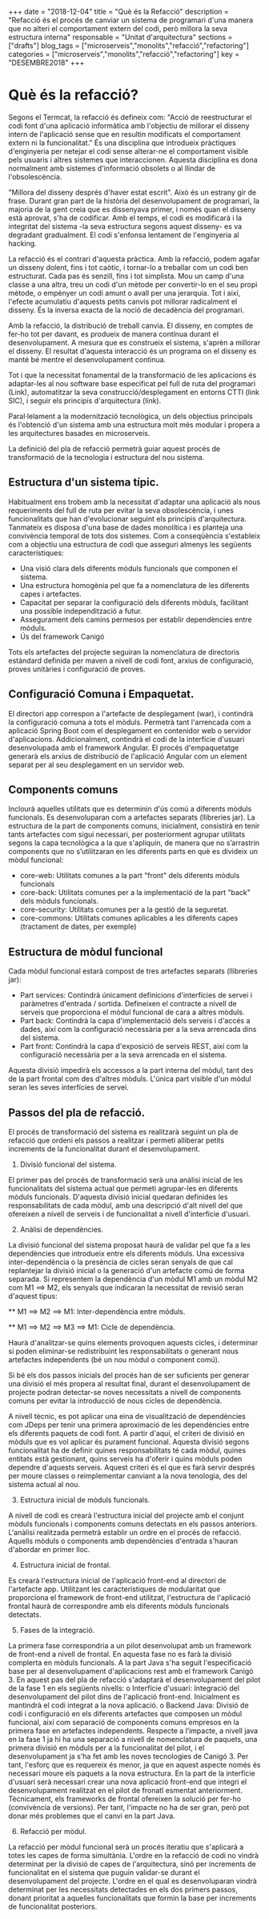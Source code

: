 +++ 
date        = "2018-12-04" 
title       = "Què és la Refacció" 
description = "Refacció és el procés de canviar un sistema de programari d'una manera que no alteri el comportament extern del codi, però millora la seva estructura interna" 
responsable = "Unitat d'arquitectura"
sections    = ["drafts"] 
blog_tags   = ["microserveis","monolits","refacció","refactoring"] 
categories  = ["microserveis","monolits","refacció","refactoring"] 
key         = "DESEMBRE2018"
+++

# Què és la refacció?


Segons el Termcat, la refacció és defineix com: "Acció de reestructurar el codi font d'una aplicació informàtica amb l'objectiu de millorar el disseny intern de l'aplicació sense que en resultin modificats el comportament extern ni la funcionalitat." És una disciplina que introdueix pràctiques d'enginyeria per netejar el codi sense alterar-ne el comportament visible pels usuaris i altres sistemes que interaccionen. Aquesta disciplina es dona normalment amb sistemes d'informació obsolets o al llindar de l'obsolescència.

"Millora del disseny després d'haver estat escrit". Això és un estrany gir de frase. Durant gran part de la història del desenvolupament de programari, la majoria de la gent creia que es dissenyava primer, i només quan el disseny està aprovat, s'ha de codificar. Amb el temps, el codi es modificarà i la integritat del sistema -la seva estructura segons aquest disseny- es va degradant gradualment. El codi s'enfonsa lentament de l'enginyeria al hacking.

La refacció és el contrari d'aquesta pràctica. Amb la refacció, podem agafar un disseny dolent, fins i tot caòtic, i tornar-lo a treballar com un codi ben estructurat. Cada pas és senzill, fins i tot simplista. Mou un camp d'una classe a una altra, treu un codi d'un mètode per convertir-lo en el seu propi mètode, o empènyer un codi amunt o avall per una jerarquia. Tot i així, l'efecte acumulatiu d'aquests petits canvis pot millorar radicalment el disseny. És la inversa exacta de la noció de decadència del programari.

Amb la refacció, la distribució de treball canvia. El disseny, en comptes de fer-ho tot per davant, es produeix de manera contínua durant el desenvolupament. A mesura que es construeix el sistema, s'aprèn a millorar el disseny. El resultat d'aquesta interacció és un programa on el disseny es manté bé mentre el desenvolupament continua.

Tot i que la necessitat fonamental de la transformació de les aplicacions és adaptar-les al nou software base especificat pel full de ruta del programari (Link), automatitzar la seva construcció/desplegament en entorns CTTI (link SIC), i seguir els principis d'arquitectura (link).

Paral·lelament a la modernització tecnològica, un dels objectius principals és l'obtenció d'un sistema amb una estructura molt més modular i propera a les arquitectures basades en microserveis.

La definició del pla de refacció permetrà guiar aquest procés de transformació de la tecnologia i estructura del nou sistema.


## Estructura d'un sistema típic.


Habitualment ens trobem amb la necessitat d'adaptar una aplicació als nous requeriments del full de ruta per evitar la seva obsolescència, i unes funcionalitats que han d'evolucionar seguint els principis d'arquitectura. Tanmateix es disposa d'una base de dades monolítica i es planteja una convivència temporal de tots dos sistemes. Com a conseqüència s'estableix com a objectiu una estructura de codi que asseguri almenys les següents característiques:

-	Una visió clara dels diferents mòduls funcionals que componen el sistema.
-	Una estructura homogènia pel que fa a nomenclatura de les diferents capes i artefactes.
-	Capacitat per separar la configuració dels diferents mòduls, facilitant una possible independització a futur.
-	Assegurament dels camins permesos per establir dependències entre mòduls.
-   Ús del framework Canigó

Tots els artefactes del projecte seguiran la nomenclatura de directoris estàndard definida per maven a nivell de codi font, arxius de configuració, proves unitàries i configuració de proves.


## Configuració Comuna i Empaquetat.


El directori app correspon a l'artefacte de desplegament (war), i contindrà la configuració comuna a tots el mòduls. Permetrà tant l'arrencada com a aplicació Spring Boot com el desplegament en contenidor web o servidor d'aplicacions.
Addicionalment, contindrà el codi de la interfície d'usuari desenvolupada amb el framework Angular.
El procés d'empaquetatge generarà els arxius de distribució de l'aplicació Angular com un element separat per al seu desplegament en un servidor web.


## Components comuns


Inclourà aquelles utilitats que es determinin d'ús comú a diferents mòduls funcionals. Es desenvoluparan com a artefactes separats (llibreries jar). La estructura de la part de components comuns, inicialment, consistirà en tenir tants artefactes com sigui necessari, per posteriorment agrupar utilitats segons la capa tecnològica a la que s'apliquin, de manera que no s’arrastrin components que no s’utilitzaran en les diferents parts en què es divideix un mòdul funcional:
- core-web: Utilitats comunes a la part "front" dels diferents mòduls funcionals
- core-back: Utilitats comunes per a la implementació de la part "back" dels mòduls funcionals.
- core-security: Utilitats comunes per a la gestió de la seguretat.
- core-commons: Utilitats comunes aplicables a les diferents capes (tractament de dates, per exemple)


## Estructura de mòdul funcional


Cada mòdul funcional estarà compost de tres artefactes separats (llibreries jar):
-	Part services: Contindrà únicament definicions d'interfícies de servei i paràmetres d'entrada / sortida. Defineixen el contracte a nivell de serveis que proporciona el mòdul funcional de cara a altres mòduls.
-	Part back: Contindrà la capa d'implementació dels serveis i d'accés a dades, així com la configuració necessària per a la seva arrencada dins del sistema.
-	Part front: Contindrà la capa d'exposició de serveis REST, així com la configuració necessària per a la seva arrencada en el sistema.

Aquesta divisió impedirà els accessos a la part interna del mòdul, tant des de la part frontal com des d'altres mòduls. L'única part visible d'un mòdul seran les seves interfícies de servei.


## Passos del pla de refacció.


El procés de transformació del sistema es realitzarà seguint un pla de refacció que ordeni els passos a realitzar i permeti alliberar petits increments de la funcionalitat durant el desenvolupament.

1.	Divisió funcional del sistema.

El primer pas del procés de transformació serà una anàlisi inicial de les funcionalitats del sistema actual que permeti agrupar-les en diferents mòduls funcionals. D'aquesta divisió inicial quedaran definides les responsabilitats de cada mòdul, amb una descripció d'alt nivell del que ofereixen a nivell de serveis i de funcionalitat a nivell d'interfície d'usuari.

2.	Anàlisi de dependències.

La divisió funcional del sistema proposat haurà de validar pel que fa a les dependències que introdueix entre els diferents mòduls. Una excessiva inter-dependència o la presència de cicles seran senyals de que cal replantejar la divisió inicial o la generació d'un artefacte comú de forma separada.
Si representem la dependència d'un mòdul M1 amb un mòdul M2 com M1 ==> M2, els senyals que indicaran la necessitat de revisió seran d'aquest tipus:

** M1 ==> M2 ==> M1: Inter-dependència entre móduls. 

** M1 ==> M2 ==> M3 ==> M1: Cicle de dependència.

Haurà d'analitzar-se quins elements provoquen aquests cicles, i determinar si poden eliminar-se redistribuint les responsabilitats o generant nous artefactes independents (bé un nou mòdul o component comú).

Si bé els dos passos inicials del procés han de ser suficients per generar una divisió el més propera al resultat final, durant el desenvolupament de projecte podran detectar-se noves necessitats a nivell de components comuns per evitar la introducció de nous cicles de dependència.

A nivell tècnic, es pot aplicar una eina de visualització de dependències com JDeps per tenir una primera aproximació de les dependències entre els diferents paquets de codi font.
A partir d'aquí, el criteri de divisió en mòduls que es vol aplicar és purament funcional. Aquesta divisió segons funcionalitat ha de definir quines responsabilitats té cada mòdul, quines entitats està gestionant, quins serveis ha d'oferir i quins mòduls poden dependre d'aquests serveis. Aquest criteri és el que es farà servir després per moure classes o reimplementar canviant a la nova tenologia, des del sistema actual al nou.

3.	Estructura inicial de mòduls funcionals.

A nivell de codi es crearà l'estructura inicial del projecte amb el conjunt mòduls funcionals i components comuns detectats en els passos anteriors. L'anàlisi realitzada permetrà establir un ordre en el procés de refacció. Aquells mòduls o components amb dependències d'entrada s'hauran d'abordar en primer lloc.

4.	Estructura inicial de frontal.

Es crearà l'estructura inicial de l'aplicació front-end al directori de l'artefacte app. Utilitzant les característiques de modularitat que proporciona el framework de front-end utilitzat, l'estructura de l'aplicació frontal haurà de correspondre amb els diferents mòduls funcionals detectats.

5.	Fases de la integració.

La primera fase correspondria a un pilot desenvolupat amb un framework de front-end a nivell de frontal. En aquesta fase no es farà la divisió complerta en mòduls funcionals. 
A la part Java s'ha seguit l'especificació base per al desenvolupament d'aplicacions rest amb el framework Canigó 3.
En aquest pas del pla de refacció s'adaptarà el desenvolupament del pilot de la fase 1 en els següents nivells:
o	Interfície d'usuari: Integració del desenvolupament del pilot dins de l'aplicació front-end. Inicialment es mantindrà el codi integrat a la nova aplicació.
o	Backend Java: Divisió de codi i configuració en els diferents artefactes que composen un mòdul funcional, així com separació de components comuns empresos en la primera fase en artefactes independents.
Respecte a l’impacte, a nivell java en la fase 1 ja hi ha una separació a nivell de nomenclatura de paquets, una primera divisió en mòduls per a la funcionalitat del pilot, i el desenvolupament ja s'ha fet amb les noves tecnologies de Canigó 3. Per tant, l'esforç que es requereix és menor, ja que en aquest aspecte només és necessari moure els paquets a la nova estructura.
En la part de la interfície d'usuari serà necessari crear una nova aplicació front-end que integri el desenvolupament realitzat en el pilot de fronatl esmentat anteriorment. Tècnicament, els frameworks de frontal ofereixen la solució per fer-ho (convivència de versions). Per tant, l'impacte no ha de ser gran, però pot donar més problemes que el canvi en la part Java.

6.	Refacció per mòdul.

La refacció per mòdul funcional serà un procés iteratiu que s'aplicarà a totes les capes de forma simultània. L'ordre en la refacció de codi no vindrà determinat per la divisió de capes de l'arquitectura, sinó per increments de funcionalitat en el sistema que puguin validar-se durant el desenvolupament del projecte. L'ordre en el qual es desenvoluparan vindrà determinat per les necessitats detectades en els dos primers passos, donant prioritat a aquelles funcionalitats que formin la base per increments de funcionalitat posteriors.
